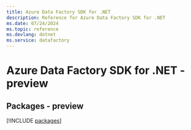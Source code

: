 ```yaml
---
title: Azure Data Factory SDK for .NET
description: Reference for Azure Data Factory SDK for .NET
ms.date: 07/24/2024
ms.topic: reference
ms.devlang: dotnet
ms.service: datafactory
---
```

# Azure Data Factory SDK for .NET - preview
## Packages - preview
[!INCLUDE [packages](data-factory-index.md)]